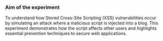
### Aim of the experiment
  <p> To understand how Stored Cross-Site Scripting (XSS) vulnerabilities occur by simulating an attack where a malicious script is injected into a blog. This experiment demonstrates how the script affects other users and highlights essential prevention techniques to secure web applications.</p>
